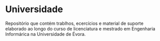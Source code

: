 # Universidade
Repositório que contém trablhos, ecercícios e material de suporte elaborado ao longo do curso de licenciatura e mestrado em Engenharia Informárica na Universidade de Évora.
